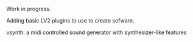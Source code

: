 Work in progress.

Adding basic LV2 plugins to use to create sofware.

vsynth: a midi controlled sound generator with synthesizer-like features
